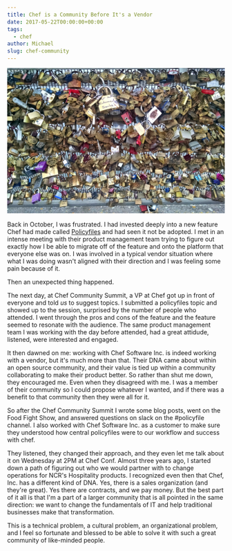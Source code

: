 ```yaml
---
title: Chef is a Community Before It's a Vendor
date: 2017-05-22T00:00:00+00:00
tags:
  - chef
author: Michael
slug: chef-community
---
```

<div class="full-width">
  <img src="/images/feature-chef-community.jpg" alt="Chef Community" />
</div>

Back in October, I was frustrated. I had invested deeply into a new feature Chef had made called [Policyfiles](/policyfiles/) and had seen it not be adopted. I met in an intense meeting with their product management team trying to figure out exactly how I be able to migrate off of the feature and onto the platform that everyone else was on. I was involved in a typical vendor situation where what I was doing wasn't aligned with their direction and I was feeling some pain because of it.

Then an unexpected thing happened.

The next day, at Chef Community Summit, a VP at Chef got up in front of everyone and told _us_ to suggest topics. I submitted a policyfiles topic and showed up to the session, surprised by the number of people who attended. I went through the pros and cons of the feature and the feature seemed to resonate with the audience. The same product management team I was working with the day before attended, had a great attidude, listened, were interested and engaged.

It then dawned on me: working with Chef Software Inc. is indeed working with a vendor, but it's much more than that. Their DNA came about within an open source community, and their value is tied up within a community collaborating to make their product better. So rather than shut me down, they encouraged me. Even when they disagreed with me. I was a member of their community so I could propose whatever I wanted, and if there was a benefit to that community then they were all for it.

So after the Chef Community Summit I wrote some blog posts, went on the Food Fight Show, and answered questions on slack on the #policyfile channel. I also worked with Chef Software Inc. as a customer to make sure they understood how central policyfiles were to our workflow and success with chef.

They listened, they changed their approach, and they even let me talk about it on Wednesday at 2PM at Chef Conf. Almost three years ago, I started down a path of figuring out who we would partner with to change operations for NCR's Hospitality products. I recognized even then that Chef, Inc. has a different kind of DNA. Yes, there is a sales organization (and they're great). Yes there are contracts, and we pay money. But the best part of it all is that I'm a part of a larger community that is all pointed in the same direction: we want to change the fundamentals of IT and help traditional businesses make that transformation.

This is a technical problem, a cultural problem, an organizational problem, and I feel so fortunate and blessed to be able to solve it with such a great community of like-minded people.